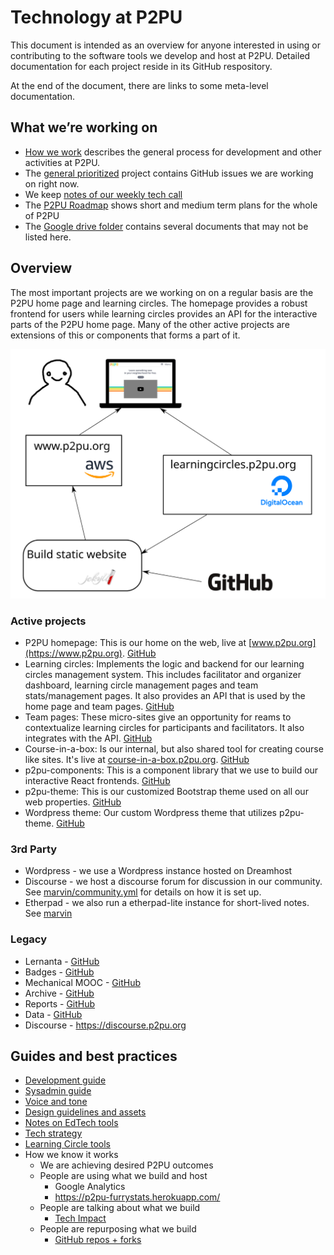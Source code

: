 # Technology at P2PU

This document is intended as an overview for anyone interested in using or contributing to the software tools we develop and host at P2PU. Detailed documentation for each project reside in its GitHub respository.

At the end of the document, there are links to some meta-level documentation.

## What we’re working on
 - [How we work](https://paper.dropbox.com/doc/How-We-Work--A31VmZpKpBiWdv~Mgp6hYyAaAg-kWVKJyvujHERJH2VUkO2p) describes the general process for development and other activities at P2PU.
 - The [general prioritized](https://github.com/orgs/p2pu/projects/4) project contains GitHub issues we are working on right now.
 - We keep [notes of our weekly tech call](https://docs.google.com/document/d/17ZWndqIlppfHWPfhSi3jkwOZytJSpZaM6a3ZgVoXIRA/edit) 
 - The [P2PU Roadmap](https://docs.google.com/document/d/1RHfv68siEVY2R1VpFtTjW74NkguQnbvaz-zJeACe8jg/edit) shows short and medium term plans for the whole of P2PU
 - The [Google drive folder](https://drive.google.com/drive/u/1/folders/0B7og5r-ukGUiMnJlaEtUZ0FJNjA) contains several documents that may not be listed here.

## Overview

The most important projects are we working on on a regular basis are the P2PU home page and learning circles. The homepage provides a robust frontend for users while learning circles provides an API for the interactive parts of the P2PU home page. Many of the other active projects are extensions of this or components that forms a part of it.

![diagram of services](tech-overview.svg)

### Active projects
- P2PU homepage: This is our home on the web, live at [www.p2pu.org](https://www.p2pu.org). [GitHub](https://github.com/p2pu/p2pu-website/)
- Learning circles: Implements the logic and backend for our learning circles management system. This includes facilitator and organizer dashboard, learning circle management pages and team stats/management pages. It also provides an API that is used by the home page and team pages. [GitHub](https://github.com/p2pu/learning-circles/)
- Team pages: These micro-sites give an opportunity for reams to contextualize learning circles for participants and facilitators. It also integrates with the API. [GitHub](https://github.com/p2pu/erasmus-partner-site/)
- Course-in-a-box: Is our internal, but also shared tool for creating course like sites. It's live at [course-in-a-box.p2pu.org](https://course-in-a-box.p2pu.org). [GitHub](https://github.com/p2pu/course-in-a-box/)
- p2pu-components: This is a component library that we use to build our interactive React frontends. [GitHub](https://github.com/p2pu/p2pu-components/)
- p2pu-theme: This is our customized Bootstrap theme used on all our web properties. [GitHub](https://github.com/p2pu/p2pu-theme)
- Wordpress theme: Our custom Wordpress theme that utilizes p2pu-theme. [GitHub](https://github.com/p2pu/P2PUfourteen-wp-theme)

### 3rd Party
- Wordpress - we use a Wordpress instance hosted on Dreamhost
- Discourse - we host a discourse forum for discussion in our community. See [marvin/community.yml](https://github.com/p2pu/marvin/blob/master/community.yml) for details on how it is set up.
- Etherpad - we also run a etherpad-lite instance for short-lived notes. See [marvin](https://github.com/p2pu/marvin/)

### Legacy
- Lernanta - [GitHub](https://github.com/p2pu/lernanta)
- Badges - [GitHub](https://github.com/p2pu/badges)
- Mechanical MOOC - [GitHub](https://github.com/p2pu/mechanical-mooc)
- Archive - [GitHub](https://github.com/p2pu/archive)
- Reports - [GitHub](https://github.com/p2pu/reports)
- Data - [GitHub](https://github.com/p2pu/data)
- Discourse - https://discourse.p2pu.org

## Guides and best practices
- [Development guide](https://docs.google.com/document/d/1aoQ8leLNKbUdCN-SGWLNkZOfwOQ2kWKBV6H0hnwPQvQ/edit)
- [Sysadmin guide](https://docs.google.com/document/d/1e8tZoo7BrZYygBEgirtBeK4wjJOdE2LvSkajgEOeojs/edit)
- [Voice and tone](https://docs.google.com/document/d/1v7UiCw9i0sE6XcxxhgCJUs97-1gxV2Gsky1BOMQ_b5w/edit)
- [Design guidelines and assets](https://github.com/p2pu/design)
- [Notes on EdTech tools](https://github.com/p2pu/notes-on-edtech)
- [Tech strategy](https://docs.google.com/document/d/1zHow9ohcAIPVibsgzvuWv0Pcca6XNwQ2SrdNhfGswo0/edit#)
- [Learning Circle tools](https://docs.google.com/document/d/15bH1j5BF5sFDGFbMs0a9nvFAHkVc8MUSlOPIsx4CnNM/edit#heading=h.tk6kvxcllzvg)
- How we know it works
   - We are achieving desired P2PU outcomes
   - People are using what we build and host
      - Google Analytics
      - https://p2pu-furrystats.herokuapp.com/
   - People are talking about what we build
      - [Tech Impact](https://docs.google.com/spreadsheets/d/1-Zgwm4xBvhnv_jWynPm9PsMmPpJx4jswC2FyNuCPRw4/edit#gid=0)
   - People are repurposing what we build
      - [GitHub repos + forks](https://docs.google.com/spreadsheets/d/1aPj2Xv6mUSxLN-FTlnZEH60ioF5vhbbgBNA0_-wLjWE/edit#gid=0)
